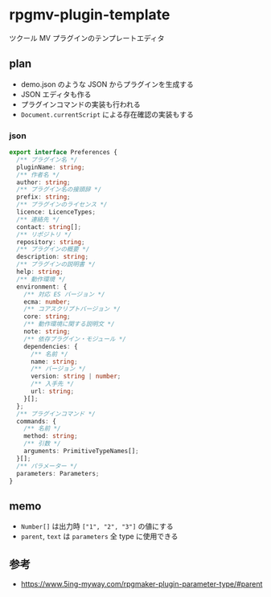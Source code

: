 # rpgmv-plugin-template

ツクール MV プラグインのテンプレートエディタ

## plan

- demo.json のような JSON からプラグインを生成する
- JSON エディタも作る
- プラグインコマンドの実装も行われる
- `Document.currentScript` による存在確認の実装もする

### json

```ts
export interface Preferences {
  /** プラグイン名 */
  pluginName: string;
  /** 作者名 */
  author: string;
  /** プラグイン名の接頭辞 */
  prefix: string;
  /** プラグインのライセンス */
  licence: LicenceTypes;
  /** 連絡先 */
  contact: string[];
  /** リポジトリ */
  repository: string;
  /** プラグインの概要 */
  description: string;
  /** プラグインの説明書 */
  help: string;
  /** 動作環境 */
  environment: {
    /** 対応 ES バージョン */
    ecma: number;
    /** コアスクリプトバージョン */
    core: string;
    /** 動作環境に関する説明文 */
    note: string;
    /** 依存プラグイン・モジュール */
    dependencies: {
      /** 名前 */
      name: string;
      /** バージョン */
      version: string | number;
      /** 入手先 */
      url: string;
    }[];
  };
  /** プラグインコマンド */
  commands: {
    /** 名前 */
    method: string;
    /** 引数 */
    arguments: PrimitiveTypeNames[];
  }[];
  /** パラメーター */
  parameters: Parameters;
}
```

## memo

- `Number[]` は出力時 `["1", "2", "3"]` の値にする
- `parent`, `text` は `parameters` 全 type に使用できる

## 参考

- https://www.5ing-myway.com/rpgmaker-plugin-parameter-type/#parent

